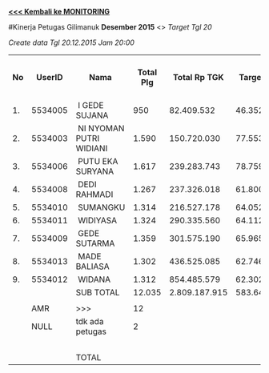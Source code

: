 **[<<< Kembali ke MONITORING](https://github.com/suriawan/Area-Bali-Utara/blob/master/TUSBUNG.md)**

#Kinerja Petugas Gilimanuk
**Desember 2015**  <>  _Target Tgl 20_




_Create data Tgl 20.12.2015 Jam 20:00_

<table><tbody><tr><th>No</th><th>UserID</th><th>Nama</th><th>Total Plg</th><th>Total Rp TGK</th><th>Target TGK</th><th>Realisasi Saldo TGK (Blm Lunas)</th><th>% Pencapaian Thd Target TGK</th><th>BOBOT SLA</th><th>PK 2 Bln - Blm Lunas</th><th>PK 3 Bln - Blm Lunas</th><th>PK 4 Bln - Blm Lunas</th></tr><tr><td>1.</td><td>5534005</td><td>&nbsp;I GEDE SUJANA</td><td>950</td><td>82.409.532</td><td>46.352.672</td><td>12.108.936</td><td>174%</td><td>14,00%</td><td>2</td><td>0</td><td>0</td></tr><tr><td>2.</td><td>5534003</td><td>&nbsp;NI NYOMAN PUTRI WIDIANI</td><td>1.590</td><td>150.720.030</td><td>77.553.515</td><td>33.984.598</td><td>156%</td><td>14,00%</td><td>0</td><td>0</td><td>0</td></tr><tr><td>3.</td><td>5534006</td><td>&nbsp;PUTU EKA SURYANA</td><td>1.617</td><td>239.283.743</td><td>78.759.662</td><td>47.128.342</td><td>140%</td><td>14,00%</td><td>13</td><td>0</td><td>0</td></tr><tr><td>4.</td><td>5534008</td><td>&nbsp;DEDI RAHMADI</td><td>1.267</td><td>237.326.018</td><td>61.800.064</td><td>62.883.837</td><td>98%</td><td>12,50%</td><td>10</td><td>0</td><td>0</td></tr><tr><td>5.</td><td>5534010</td><td>&nbsp;SUMANGKU</td><td>1.314</td><td>216.527.178</td><td>64.052.240</td><td>83.276.209</td><td>70%</td><td>5,00%</td><td>25</td><td>0</td><td>0</td></tr><tr><td>6.</td><td>5534011</td><td>&nbsp;WIDIYASA</td><td>1.324</td><td>290.335.560</td><td>64.112.049</td><td>83.441.629</td><td>70%</td><td>5,00%</td><td>35</td><td>0</td><td>0</td></tr><tr><td>7.</td><td>5534009</td><td>&nbsp;GEDE SUTARMA</td><td>1.359</td><td>301.575.190</td><td>65.965.745</td><td>99.570.786</td><td>49%</td><td>2,50%</td><td>19</td><td>3</td><td>0</td></tr><tr><td>8.</td><td>5534013</td><td>&nbsp;MADE BALIASA</td><td>1.302</td><td>436.525.085</td><td>62.746.840</td><td>110.509.278</td><td>24%</td><td>2,50%</td><td>44</td><td>4</td><td>0</td></tr><tr><td>9.</td><td>5534012</td><td>&nbsp;WIDANA</td><td>1.312</td><td>854.485.579</td><td>62.302.625</td><td>142.906.473</td><td>-29%</td><td>0,00%</td><td>23</td><td>4</td><td>0</td></tr><tr><td> </td><td> </td><td>SUB TOTAL</td><td>12.035</td><td>2.809.187.915</td><td>583.645.412</td><td>675.810.088</td><td>84%</td><td>7,50%</td><td>171</td><td>11</td><td>0</td></tr><tr><td> </td><td> </td><td> </td><td> </td><td> </td><td> </td><td> </td><td> </td><td> </td><td> </td><td> </td><td> </td></tr><tr><td> </td><td>AMR</td><td>&gt;&gt;&gt;</td><td>12</td><td> </td><td> </td><td>181.755.422</td><td> </td><td> </td><td>0</td><td>0</td><td>0</td></tr><tr><td> </td><td>NULL</td><td>tdk ada petugas</td><td>2</td><td> </td><td> </td><td>451.488</td><td> </td><td> </td><td>0</td><td>2</td><td>0</td></tr><tr><td> </td><td> </td><td> </td><td> </td><td> </td><td> </td><td> 182.206.910 </td><td> </td><td> </td><td> </td><td> </td><td> </td></tr><tr><td> </td><td> </td><td>TOTAL</td><td> </td><td> </td><td> </td><td> 858.016.998 </td><td> </td><td> </td><td> </td><td> </td><td> </td></tr></tbody></table>
